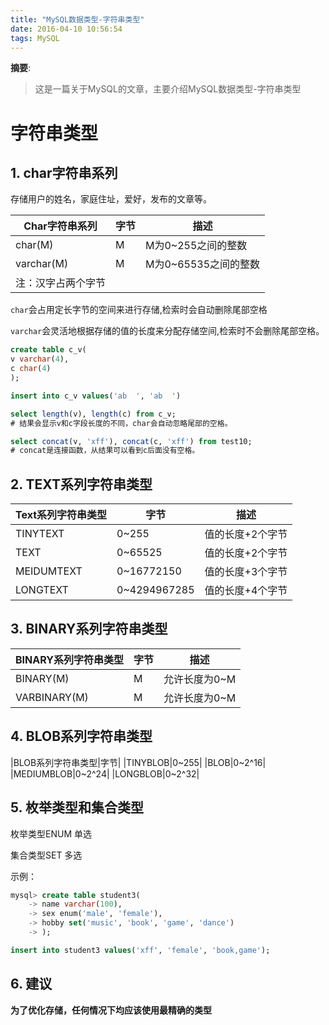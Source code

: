 ```yaml
---
title: "MySQL数据类型-字符串类型"
date: 2016-04-10 10:56:54
tags: MySQL
---
```


__摘要__:
> 这是一篇关于MySQL的文章，主要介绍MySQL数据类型-字符串类型

<!-- more -->
字符串类型
==========

## 1. char字符串系列

存储用户的姓名，家庭住址，爱好，发布的文章等。

|Char字符串系列|字节|描述|
|----|----|----|
|char(M)|M|M为0~255之间的整数|
|varchar(M)|M|M为0~65535之间的整数|
|注：汉字占两个字节|


`char`会占用定长字节的空间来进行存储,检索时会自动删除尾部空格

`varchar`会灵活地根据存储的值的长度来分配存储空间,检索时不会删除尾部空格。

```sql
create table c_v(
v varchar(4),
c char(4)
);

insert into c_v values('ab  ', 'ab  ')

select length(v), length(c) from c_v;
# 结果会显示v和c字段长度的不同，char会自动忽略尾部的空格。

select concat(v, 'xff'), concat(c, 'xff') from test10;
# concat是连接函数，从结果可以看到c后面没有空格。
```


## 2. TEXT系列字符串类型

|Text系列字符串类型|字节|描述|
|----|----|----|
|TINYTEXT|0~255|值的长度+2个字节|
|TEXT|0~65525|值的长度+2个字节|
|MEIDUMTEXT|0~16772150|值的长度+3个字节|
|LONGTEXT|0~4294967285|值的长度+4个字节|

## 3. BINARY系列字符串类型

|BINARY系列字符串类型|字节|描述|
|----|----|----|
|BINARY(M)|M|允许长度为0~M|
|VARBINARY(M)|M|允许长度为0~M|

## 4. BLOB系列字符串类型

|BLOB系列字符串类型|字节|
|TINYBLOB|0~255|
|BLOB|0~2^16|
|MEDIUMBLOB|0~2^24|
|LONGBLOB|0~2^32|

## 5. 枚举类型和集合类型

枚举类型ENUM 单选

集合类型SET 多选

示例：

```sql
mysql> create table student3(
    -> name varchar(100),
    -> sex enum('male', 'female'),
    -> hobby set('music', 'book', 'game', 'dance')
    -> );

insert into student3 values('xff', 'female', 'book,game');
```

## 6. 建议

**为了优化存储，任何情况下均应该使用最精确的类型**

